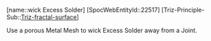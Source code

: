 ﻿---
type: TrizExample
aliases:
- wick Excess Solder
license: CC BY-SA 4.0
copyright: https://github.com/SpocWeb
IsDeleted: false
IsReadOnly: false
Confidential: public
tags: 
- Triz/Principle/Example
---
[name::wick Excess Solder]
[SpocWebEntityId::22517]
[Triz-Principle-Sub::[Triz-fractal-surface](tech/Triz/Sub/Triz-fractal-surface.md)]

Use a porous Metal Mesh to wick Excess Solder away from a Joint.